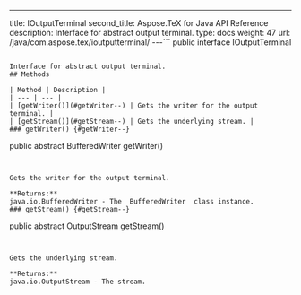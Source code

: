 ---
title: IOutputTerminal
second_title: Aspose.TeX for Java API Reference
description: Interface for abstract output terminal.
type: docs
weight: 47
url: /java/com.aspose.tex/ioutputterminal/
---```
public interface IOutputTerminal
```

Interface for abstract output terminal.
## Methods

| Method | Description |
| --- | --- |
| [getWriter()](#getWriter--) | Gets the writer for the output terminal. |
| [getStream()](#getStream--) | Gets the underlying stream. |
### getWriter() {#getWriter--}
```
public abstract BufferedWriter getWriter()
```


Gets the writer for the output terminal.

**Returns:**
java.io.BufferedWriter - The  BufferedWriter  class instance.
### getStream() {#getStream--}
```
public abstract OutputStream getStream()
```


Gets the underlying stream.

**Returns:**
java.io.OutputStream - The stream.
